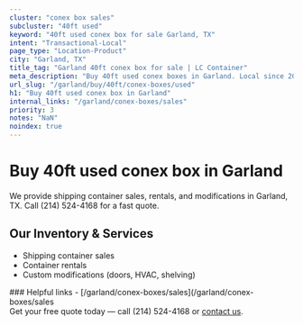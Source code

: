 ```yaml
---
cluster: "conex box sales"
subcluster: "40ft used"
keyword: "40ft used conex box for sale Garland, TX"
intent: "Transactional-Local"
page_type: "Location-Product"
city: "Garland, TX"
title_tag: "Garland 40ft conex box for sale | LC Container"
meta_description: "Buy 40ft used conex boxes in Garland. Local since 2003. New & used inventory. Fast delivery. Get your free quote — call (214) 524-4168 today."
url_slug: "/garland/buy/40ft/conex-boxes/used"
h1: "Buy 40ft used conex box in Garland"
internal_links: "/garland/conex-boxes/sales"
priority: 3
notes: "NaN"
noindex: true
---
```


# Buy 40ft used conex box in Garland

We provide shipping container sales, rentals, and modifications in Garland, TX. Call (214) 524-4168 for a fast quote.

## Our Inventory & Services
- Shipping container sales
- Container rentals
- Custom modifications (doors, HVAC, shelving)

<div data-section="internal-links">
### Helpful links
- [/garland/conex-boxes/sales](/garland/conex-boxes/sales
</div>

<div data-section="cta">
Get your free quote today — call (214) 524-4168 or <a href="/contact">contact us</a>.
</div>

<script type="application/ld+json">{"@context":"https://schema.org","@type":"FAQPage","mainEntity":[{"@type":"Question","name":"How much does delivery cost in Garland, TX?","acceptedAnswer":{"@type":"Answer","text":"Delivery costs vary by distance and container size. Most deliveries in Garland, TX range from $150-$300. Call (214) 524-4168 for an exact quote based on your specific location."}},{"@type":"Question","name":"Do you offer financing or payment plans?","acceptedAnswer":{"@type":"Answer","text":"We accept major credit cards, checks, and can discuss commercial terms for bulk purchases. Call (214) 524-4168 to discuss options."}},{"@type":"Question","name":"Can you customize containers in Garland, TX?","acceptedAnswer":{"@type":"Answer","text":"Yes — we perform modifications like doors, HVAC, insulation, and shelving. Request a custom quote at (214) 524-4168 or via our contact form."}}]}</script>
